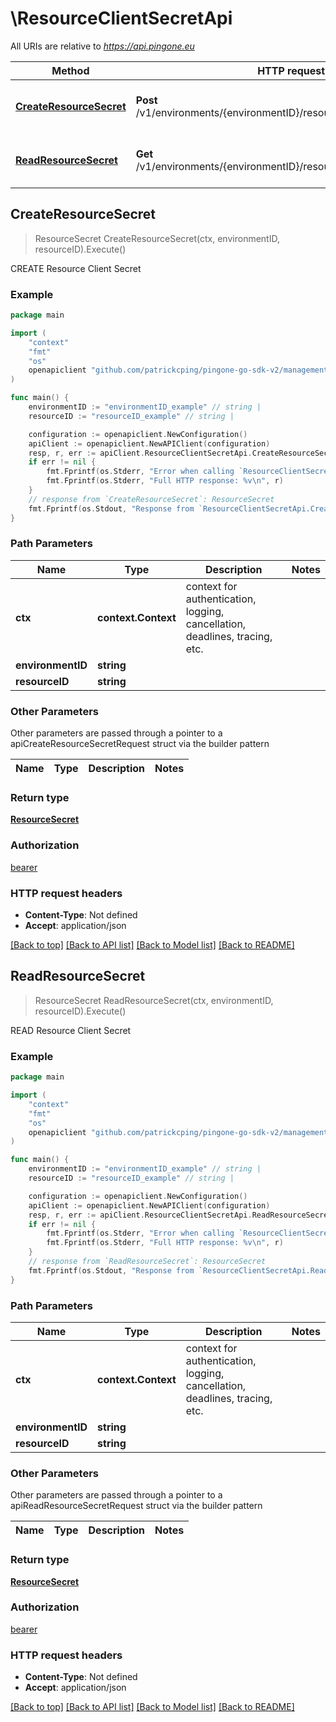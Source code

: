 # \ResourceClientSecretApi

All URIs are relative to *https://api.pingone.eu*

Method | HTTP request | Description
------------- | ------------- | -------------
[**CreateResourceSecret**](ResourceClientSecretApi.md#CreateResourceSecret) | **Post** /v1/environments/{environmentID}/resources/{resourceID}/secret | CREATE Resource Client Secret
[**ReadResourceSecret**](ResourceClientSecretApi.md#ReadResourceSecret) | **Get** /v1/environments/{environmentID}/resources/{resourceID}/secret | READ Resource Client Secret



## CreateResourceSecret

> ResourceSecret CreateResourceSecret(ctx, environmentID, resourceID).Execute()

CREATE Resource Client Secret

### Example

```go
package main

import (
    "context"
    "fmt"
    "os"
    openapiclient "github.com/patrickcping/pingone-go-sdk-v2/management"
)

func main() {
    environmentID := "environmentID_example" // string | 
    resourceID := "resourceID_example" // string | 

    configuration := openapiclient.NewConfiguration()
    apiClient := openapiclient.NewAPIClient(configuration)
    resp, r, err := apiClient.ResourceClientSecretApi.CreateResourceSecret(context.Background(), environmentID, resourceID).Execute()
    if err != nil {
        fmt.Fprintf(os.Stderr, "Error when calling `ResourceClientSecretApi.CreateResourceSecret``: %v\n", err)
        fmt.Fprintf(os.Stderr, "Full HTTP response: %v\n", r)
    }
    // response from `CreateResourceSecret`: ResourceSecret
    fmt.Fprintf(os.Stdout, "Response from `ResourceClientSecretApi.CreateResourceSecret`: %v\n", resp)
}
```

### Path Parameters


Name | Type | Description  | Notes
------------- | ------------- | ------------- | -------------
**ctx** | **context.Context** | context for authentication, logging, cancellation, deadlines, tracing, etc.
**environmentID** | **string** |  | 
**resourceID** | **string** |  | 

### Other Parameters

Other parameters are passed through a pointer to a apiCreateResourceSecretRequest struct via the builder pattern


Name | Type | Description  | Notes
------------- | ------------- | ------------- | -------------



### Return type

[**ResourceSecret**](ResourceSecret.md)

### Authorization

[bearer](../README.md#bearer)

### HTTP request headers

- **Content-Type**: Not defined
- **Accept**: application/json

[[Back to top]](#) [[Back to API list]](../README.md#documentation-for-api-endpoints)
[[Back to Model list]](../README.md#documentation-for-models)
[[Back to README]](../README.md)


## ReadResourceSecret

> ResourceSecret ReadResourceSecret(ctx, environmentID, resourceID).Execute()

READ Resource Client Secret

### Example

```go
package main

import (
    "context"
    "fmt"
    "os"
    openapiclient "github.com/patrickcping/pingone-go-sdk-v2/management"
)

func main() {
    environmentID := "environmentID_example" // string | 
    resourceID := "resourceID_example" // string | 

    configuration := openapiclient.NewConfiguration()
    apiClient := openapiclient.NewAPIClient(configuration)
    resp, r, err := apiClient.ResourceClientSecretApi.ReadResourceSecret(context.Background(), environmentID, resourceID).Execute()
    if err != nil {
        fmt.Fprintf(os.Stderr, "Error when calling `ResourceClientSecretApi.ReadResourceSecret``: %v\n", err)
        fmt.Fprintf(os.Stderr, "Full HTTP response: %v\n", r)
    }
    // response from `ReadResourceSecret`: ResourceSecret
    fmt.Fprintf(os.Stdout, "Response from `ResourceClientSecretApi.ReadResourceSecret`: %v\n", resp)
}
```

### Path Parameters


Name | Type | Description  | Notes
------------- | ------------- | ------------- | -------------
**ctx** | **context.Context** | context for authentication, logging, cancellation, deadlines, tracing, etc.
**environmentID** | **string** |  | 
**resourceID** | **string** |  | 

### Other Parameters

Other parameters are passed through a pointer to a apiReadResourceSecretRequest struct via the builder pattern


Name | Type | Description  | Notes
------------- | ------------- | ------------- | -------------



### Return type

[**ResourceSecret**](ResourceSecret.md)

### Authorization

[bearer](../README.md#bearer)

### HTTP request headers

- **Content-Type**: Not defined
- **Accept**: application/json

[[Back to top]](#) [[Back to API list]](../README.md#documentation-for-api-endpoints)
[[Back to Model list]](../README.md#documentation-for-models)
[[Back to README]](../README.md)

